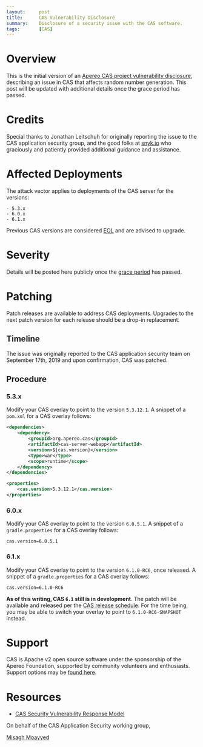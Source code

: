 ```yaml
---
layout:     post
title:      CAS Vulnerability Disclosure
summary:    Disclosure of a security issue with the CAS software.
tags:       [CAS]
---
```


# Overview

This is the initial version of an [Apereo CAS project vulnerability disclosure](https://groups.google.com/a/apereo.org/forum/#!topic/cas-appsec-public/zXqxDN9rB8A), describing an issue in CAS that affects random number generation. This post will be updated with additional details once the grace period has passed.

# Credits

Special thanks to Jonathan Leitschuh for originally reporting the issue to the CAS application security group, and the good folks at [snyk.io](https://snyk.io) who graciously and patiently provided additional guidance and assistance.

# Affected Deployments

The attack vector applies to deployments of the CAS server for the versions:

```
- 5.3.x
- 6.0.x
- 6.1.x
```

Previous CAS versions are considered [EOL](https://apereo.github.io/cas/developer/Maintenance-Policy.html) and are advised to upgrade.

# Severity

Details will be posted here publicly once the [grace period](https://apereo.github.io/cas/developer/Sec-Vuln-Response.html) has passed.

# Patching

Patch releases are available to address CAS deployments. Upgrades to the next patch version for each release should be a drop-in replacement.

## Timeline

The issue was originally reported to the CAS application security team on September 17th, 2019 and upon confirmation, CAS was patched.

## Procedure

### 5.3.x

Modify your CAS overlay to point to the version `5.3.12.1`. A snippet of a `pom.xml` for a CAS overlay follows:

```xml
<dependencies>
    <dependency>
        <groupId>org.apereo.cas</groupId>
        <artifactId>cas-server-webapp</artifactId>
        <version>${cas.version}</version>
        <type>war</type>
        <scope>runtime</scope>
    </dependency>
</dependencies>

<properties>
    <cas.version>5.3.12.1</cas.version>
</properties>
```

### 6.0.x

Modify your CAS overlay to point to the version `6.0.5.1`. A snippet of a `gradle.properties` for a CAS overlay follows:

```properties
cas.version=6.0.5.1
```

### 6.1.x

Modify your CAS overlay to point to the version `6.1.0-RC6`, once released. A snippet of a `gradle.properties` for a CAS overlay follows:

```properties
cas.version=6.1.0-RC6
```

**As of this writing, CAS `6.1` still is in development**. The patch will be available and released per the [CAS release schedule](https://github.com/apereo/cas/milestones). For the time being, you may be able to switch your overlay to point to `6.1.0-RC6-SNAPSHOT` instead.

# Support

CAS is Apache v2 open source software under the sponsorship of the Apereo Foundation, supported by community volunteers and enthusiasts. Support options may be [found here](https://apereo.github.io/cas/Support.html).

# Resources

* [CAS Security Vulnerability Response Model](https://apereo.github.io/cas/developer/Sec-Vuln-Response.html)

On behalf of the CAS Application Security working group,

[Misagh Moayyed](https://twitter.com/misagh84)
